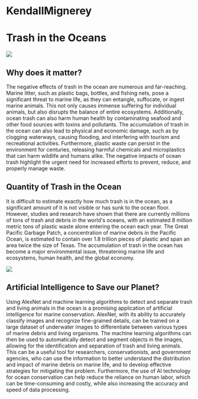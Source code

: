 # KendallMignerey
# Trash in the Oceans

<img src = "https://th.bing.com/th/id/OIP.el9FmAyQ-SBOK7prb7I5cQHaE7?w=245&h=180&c=7&r=0&o=5&dpr=1.3&pid=1.7">

## Why does it matter?

The negative effects of trash in the ocean are numerous and far-reaching. Marine litter, such as plastic bags, bottles, and fishing nets, pose a significant threat to marine life, as they can entangle, suffocate, or ingest marine animals. This not only causes immense suffering for individual animals, but also disrupts the balance of entire ecosystems. Additionally, ocean trash can also harm human health by contaminating seafood and other food sources with toxins and pollutants. The accumulation of trash in the ocean can also lead to physical and economic damage, such as by clogging waterways, causing flooding, and interfering with tourism and recreational activities. Furthermore, plastic waste can persist in the environment for centuries, releasing harmful chemicals and microplastics that can harm wildlife and humans alike. The negative impacts of ocean trash highlight the urgent need for increased efforts to prevent, reduce, and properly manage waste.

## Quantity of Trash in the Ocean

It is difficult to estimate exactly how much trash is in the ocean, as a significant amount of it is not visible or has sunk to the ocean floor. However, studies and research have shown that there are currently millions of tons of trash and debris in the world's oceans, with an estimated 8 million metric tons of plastic waste alone entering the ocean each year. The Great Pacific Garbage Patch, a concentration of marine debris in the Pacific Ocean, is estimated to contain over 1.8 trillion pieces of plastic and span an area twice the size of Texas. The accumulation of trash in the ocean has become a major environmental issue, threatening marine life and ecosystems, human health, and the global economy.

<img src = "https://th.bing.com/th/id/OIP.E9l9qgSQUknSXRUxz42m1gHaES?w=273&h=180&c=7&r=0&o=5&dpr=1.3&pid=1.7">

## Artificial Intelligence to Save our Planet?

Using AlexNet and machine learning algorithms to detect and separate trash and living animals in the ocean is a promising application of artificial intelligence for marine conservation. AlexNet, with its ability to accurately classify images and recognize fine-grained details, can be trained on a large dataset of underwater images to differentiate between various types of marine debris and living organisms. The machine learning algorithms can then be used to automatically detect and segment objects in the images, allowing for the identification and separation of trash and living animals. This can be a useful tool for researchers, conservationists, and government agencies, who can use the information to better understand the distribution and impact of marine debris on marine life, and to develop effective strategies for mitigating the problem. Furthermore, the use of AI technology for ocean conservation can help reduce the reliance on human labor, which can be time-consuming and costly, while also increasing the accuracy and speed of data processing.

